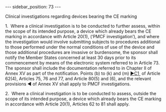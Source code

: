 
<meta data-rh="true" name="docsearch:language" content="en">
<meta data-rh="true" name="docsearch:version" content="current">
<meta data-rh="true" name="docsearch:docusaurus_tag" content="docs-default-current">
        ---
sidebar_position: 73
---
           <p class="stitle-article-norm">Clinical investigations regarding devices bearing the CE marking</p>
   <p class="norm">1.&nbsp;&nbsp;Where a clinical investigation is to be
 conducted to further assess, within the scope of its intended purpose, a
 device which already bears the CE marking in accordance with 
Article&nbsp;20(1), (‘PMCF investigation’), and where the investigation 
would involve submitting subjects to procedures additional to those 
performed under the normal conditions of use of the device and those 
additional procedures are invasive or burdensome, the sponsor shall 
notify the Member&nbsp;States concerned at least 30 days prior to its 
commencement by means of the electronic system referred to in 
Article&nbsp;73. The sponsor shall include the documentation referred to
 in Chapter II of Annex&nbsp;XV as part of the notification. Points (b) 
to (k) and (m) <span>
         <a href="https://eur-lex.europa.eu/legal-content/EN/AUTO/?uri=celex:32017R0745R%2801%29" onclick="window.open(this.href,'_blanc'); return false;" title="32017R0745R(01): REPLACED">
            <span class="boldface">►C1</span>
         </a><a class="anchorarrow" id="C1-4" href="#C1-5"><i class="fa fa-arrow-down" title="NEXT" ></i></a>
      </span>&nbsp;of Article 62(4), Articles 75, 76 and 77, and Article 80(5) and (6), and the relevant provisions<span class="boldface">&nbsp;◄ </span> of Annex&nbsp;XV shall apply to PMCF&nbsp;investigations.</p>
   <p class="norm">2.&nbsp;&nbsp;Where a clinical investigation is to be
 conducted to assess, outside the scope of its intended purpose, a 
device which already bears the CE marking in accordance with 
Article&nbsp;20(1), Articles&nbsp;62 to 81 shall apply.</p>